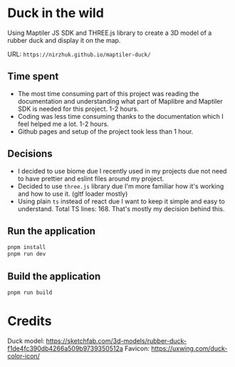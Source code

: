 # Duck in the wild

Using Maptiler JS SDK and THREE.js library to create a 3D model of a rubber duck and display it on the map.

URL: `https://nirzhuk.github.io/maptiler-duck/`


## Time spent

- The most time consuming part of this project was reading the documentation and understanding what part of Maplibre and Maptiler SDK is needed for this project. 1-2 hours.
- Coding was less time consuming thanks to the documentation which I feel helped me a lot. 1-2 hours.
- Github pages and setup of the project took less than 1 hour.


## Decisions

- I decided to use biome due I recently used in my projects due not need to have prettier and eslint files around my project.
- Decided to use `three.js` library due I'm more familiar how it's working and how to use it. (gltf loader mostly)
- Using plain `ts` instead of react due I want to keep it simple and easy to understand. Total TS lines: 168. That's mostly my decision behind this.

## Run the application

```bash
pnpm install
pnpm run dev
```

## Build the application

```bash
pnpm run build
```

# Credits

Duck model: https://sketchfab.com/3d-models/rubber-duck-f1de4fc390db4266a509b9739350512a
Favicon: https://uxwing.com/duck-color-icon/
